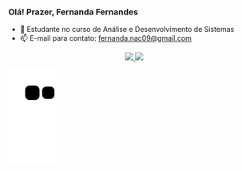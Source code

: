 ### Olá! Prazer, Fernanda Fernandes
 
  - 🌱 Estudante no curso de Análise e Desenvolvimento de Sistemas
  - 📫 E-mail para contato: fernanda.nac09@gmail.com

<div align="center">
    <a href="https://github.com/Fernandeezz">
    <img height="170em" src="https://github-readme-stats.vercel.app/api?username=Fernandeezz&show_icons=true&theme=dark&include_all_commits=true&count_private=true"/>
    <img height="170em" src="https://github-readme-stats.vercel.app/api/top-langs/?username=Fernandeezz&layout=compact&langs_count=7&theme=maroongold"/>
  </div>

   ![Snake animation](https://github.com/GustavoSantosRodrigues/GustavoSantosRodrigues/blob/output/github-contribution-grid-snake.svg)
